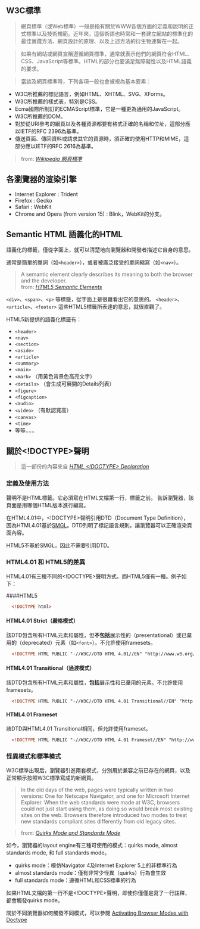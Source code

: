 ## W3C標準

> 網頁標準（或Web標準）一般是指有關於WWW各個方面的定義和說明的正式標準以及技術規範。近年來，這個術語也時常和一套建立網站的標準化的最佳實踐方法、網頁設計的原理、以及上述方法的衍生物連繫在一起。

> 如果有網站或網頁宣稱遵循網頁標準，通常就表示他們的網頁符合HTML、CSS、JavaScript等標準。HTML的部分也要滿足無障礙性以及HTML語義的要求。
 
> 當談及網頁標準時，下列各項一般也會被視為基本要素︰
>
  * W3C所推薦的標記語言，例如HTML、XHTML、SVG、XForms。
  * W3C所推薦的樣式表，特別是CSS。
  * Ecma國際所制訂的ECMAScript標準，它是一種更為通用的JavaScript。
  * W3C所推薦的DOM。
  * 對於從URI參考的網頁以及各種資源都要有格式正確的名稱和位址，這部分應以IETF的RFC 2396為基準。
  * 傳送頁面、傳回資料或請求其它的資源時，須正確的使用HTTP和MIME，這部分應以IETF的RFC 2616為基準。
  
> from: [*Wikipedia 網頁標準*](http://zh.wikipedia.org/zh-hk/%E7%B6%B2%E9%A0%81%E6%A8%99%E6%BA%96)

## 各瀏覽器的渲染引擎

  * Internet Explorer : Trident
  * Firefox : Gecko
  * Safari : WebKit
  * Chrome and Opera (from version 15) : Blink，WebKit的分支。

## Semantic HTML 語義化的HTML

語義化的標籤，僅從字面上，就可以清楚地向瀏覽器和開發者描述它自身的意思。

通常是簡單的單詞（如```<header>```），或者被廣泛接受的單詞縮寫（如```<nav>```）。

> A semantic element clearly describes its meaning to both the browser and the developer.    
 from: [*HTML5 Semantic Elements*](http://www.w3schools.com/html/html5_semantic_elements.asp)
 
```<div>```、```<span>```、```<p>``` 等標籤，從字面上是很難看出它的意思的。
```<header>```、```<article>```、```<footer>``` 這些HTML5標籤所表達的意思，就很直觀了。

HTML5新提供的語義化標籤有：

  * ```<header>```
  * ```<nav>```
  * ```<section>```
  * ```<aside>```
  * ```<article>```
  * ```<summary>```
  * ```<main>```
  * ```<mark>```    （用黃色背景色高亮文字）
  * ```<details>``` （會生成可展開的Details列表）
  * ```<figure>```
  * ```<figcaption>```
  * ```<audio>```
  * ```<video>```   （有默認寬高）
  * ```<canvas>``` 
  * ```<time>```
  * 等等……

## 關於<!DOCTYPE>聲明

> 這一部份的內容來自 [*HTML <!DOCTYPE> Declaration*](http://www.w3schools.com/tags/tag_DOCTYPE.asp)


### 定義及使用方法
<!DOCTYPE>聲明不是HTML標籤。它必須寫在HTML文檔第一行，<html>標籤之前。

<!DOCTYPE>告訴瀏覽器，該頁面是用哪個HTML版本進行編寫。

在HTML4.01中，<!DOCTYPE>聲明引用DTD（Document Type Definition），因為HTML4.01基於[SMGL](http://en.wikipedia.org/wiki/Standard_Generalized_Markup_Language)。DTD列明了標記語言規則，讓瀏覽器可以正確渲染頁面內容。

HTML5不基於SMGL，因此不需要引用DTD。

### HTML4.01 和 HTML5的差異
HTML4.01有三種不同的<!DOCTYPE>聲明方式，而HTML5僅有一種。例子如下：

####HTML5

```html
  <!DOCTYPE html>
```

#### HTML4.01 Strict（嚴格模式）

該DTD包含所有HTML元素和屬性，但**不包括**展示性的（presentational）或已棄用的（deprecated）元素（如```<font>```）。不允許使用framesets。

```html
  <!DOCTYPE HTML PUBLIC "-//W3C//DTD HTML 4.01//EN" "http://www.w3.org/TR/html4/strict.dtd">
```

#### HTML4.01 Transitional（過渡模式）

該DTD包含所有HTML元素和屬性，**包括**展示性和已棄用的元素。不允許使用framesets。

```html
  <!DOCTYPE HTML PUBLIC "-//W3C//DTD HTML 4.01 Transitional//EN" "http://www.w3.org/TR/html4/loose.dtd">
```

#### HTML4.01 Frameset 

該DTD與HTML4.01 Transitional相同，但允許使用frameset。

```html
  <!DOCTYPE HTML PUBLIC "-//W3C//DTD HTML 4.01 Frameset//EN" "http://www.w3.org/TR/html4/frameset.dtd">
```

### 怪異模式和標準模式

W3C標準出現后，瀏覽器引進兩套模式，分別用於兼容之前已存在的網頁，以及正常顯示按照W3C標準寫成的新網頁。
> In the old days of the web, pages were typically written in two versions: One for Netscape Navigator, and one for Microsoft Internet Explorer. When the web standards were made at W3C, browsers could not just start using them, as doing so would break most existing sites on the web. Browsers therefore introduced two modes to treat new standards compliant sites differently from old legacy sites.

> from: [*Quirks Mode and Standards Mode*](https://developer.mozilla.org/en-US/docs/Quirks_Mode_and_Standards_Mode)

如今，瀏覽器的layout engine有三種可使用的模式：quirks mode, almost standards mode, 和 full standards mode。

  * quirks mode：模仿Navigator 4及Internet Explorer 5上的非標準行為
  * almost standards mode：僅有非常少怪異（quirks）行為會生效
  * full standards mode：遵循HTML和CSS標準的行為

如果HTML文檔的第一行不是<!DOCTYPE>聲明，即使你僅僅是寫了一行註釋，都會觸發quirks mode。

關於不同瀏覽器如何觸發不同模式，可以參閱 [Activating Browser Modes with Doctype](https://hsivonen.fi/doctype/)